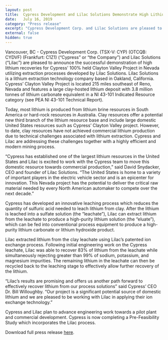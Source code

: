 ```yaml
---
layout: post
title:  Cypress Development and Lilac Solutions Demonstrate High Lithium Recoveries from Clayton Valley Clay Project in Nevada
date:   July 16, 2019
category: "Press release"
excerpt: "Cypress Development Corp. and Lilac Solutions are pleased to announce the successful demonstration of high lithium recoveries for Cypress’ 100% held Clayton Valley Project in Nevada utilizing extraction processes developed by Lilac Solutions."
external: false
hidden: true
---
```


Vancouver, BC - Cypress Development Corp. (TSX-V: CYP) (OTCQB: CYDVF) (Frankfurt: C1Z1) (“Cypress” or “the Company”) and Lilac Solutions (“Lilac”) are pleased to announce the successful demonstration of high lithium recoveries for Cypress’ 100% held Clayton Valley Project in Nevada utilizing extraction processes developed by Lilac Solutions.  Lilac Solutions is a lithium extraction technology company based in Oakland, California.  Cypress’ Clayton Valley Project is located 215 miles southeast of Reno, Nevada and features a large clay-hosted lithium deposit with 3.8 million tonnes of lithium carbonate equivalent in a NI 43-101 Indicated Resource category (see PEA NI 43-101 Technical Report). 

Today, most lithium is produced from lithium brine resources in South America or hard-rock resources in Australia.  Clay resources offer a potential new third branch of the lithium resource base and include large domestic United States resources such as Cypress’ Clayton Valley project. However, to date, clay resources have not achieved commercial lithium production due to technical challenges associated with lithium extraction.  Cypress and Lilac are addressing these challenges together with a highly efficient and modern mining process.

“Cypress has established one of the largest lithium resources in the United States and Lilac is excited to work with the Cypress team to move this domestic resource towards commercial production,” said David Snydacker, CEO and founder of Lilac Solutions. “The United States is home to a variety of important players in the electric vehicle sector and is an epicenter for innovation. This Nevada project has the potential to deliver the critical raw material needed by every North American automaker to compete over the next decade.”

Cypress has developed an innovative leaching process which reduces the quantity of sulfuric acid needed to leach lithium from clay. After the lithium is leached into a sulfate solution (the “leachate”), Lilac can extract lithium from the leachate to produce a high-purity lithium solution (the “eluate”), which can be fed into conventional process equipment to produce a high-purity lithium carbonate or lithium hydroxide product.

Lilac extracted lithium from the clay leachate using Lilac’s patented ion exchange process. Following initial engineering work on the Cypress leachate, Lilac was able to recover 83% of lithium from the leachate while simultaneously rejecting greater than 99% of sodium, potassium, and magnesium impurities. The remaining lithium in the leachate can then be recycled back to the leaching stage to effectively allow further recovery of the lithium.

“Lilac’s results are promising and offers us another path forward to effectively recover lithium from our process solutions” said Cypress’ CEO Dr. Bill Willoughby. “Our project is a significant potential source of domestic lithium and we are pleased to be working with Lilac in applying their ion exchange technology.”  

Cypress and Lilac plan to advance engineering work towards a pilot plant and commercial development. Cypress is now completing a Pre-Feasibility Study which incorporates the Lilac process.

Download full press release [here](/assets/Cypress+Press+Release+07-15-19.pdf).